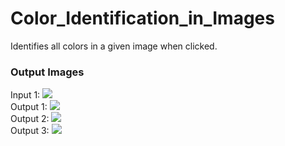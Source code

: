 # Color_Identification_in_Images
Identifies all colors in a given image when clicked.

### Output Images
Input 1:
 <img src="https://github.com/krishnan166/Color_Identification/blob/main/1.jpg">
 <br>
 Output 1:
 <img src="https://github.com/krishnan166/Color_Identification/blob/main/output 1.png">
 <br>
Output 2:
 <img src="https://github.com/krishnan166/Color_Identification/blob/main/2.jpg">
 <br>
 Output 3:
 <img src="https://github.com/krishnan166/Color_Identification/blob/main/output 2.png">

